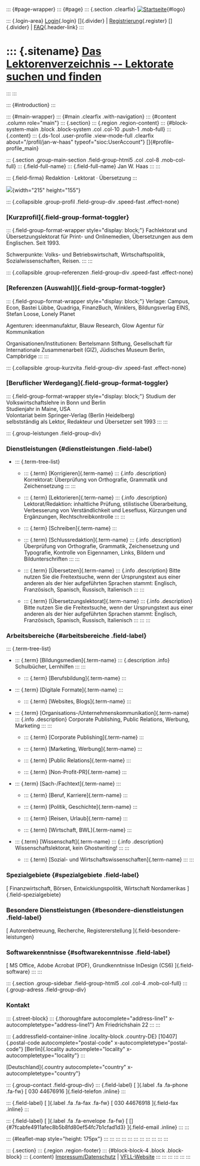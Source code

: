 ::: {#page-wrapper}
::: {#page}
::: {.section .clearfix}
[![Startseite](https://www.lektoren.de/sites/default/files/VfLL_logo.jpg)](/ "Startseite"){#logo}

::: {.login-area}
[Login](/user){.login} []{.divider} \|
[Registrierung](/user/register){.register} []{.divider} \|
[FAQ](/faq-page){.header-link}
:::

::: {.sitename}
[Das Lektorenverzeichnis -- Lektorate suchen und finden](/ "Startseite")
========================================================================
:::
:::

::: {#introduction}
:::

::: {#main-wrapper}
::: {#main .clearfix .with-navigation}
::: {#content .column role="main"}
::: {.section}
::: {.region .region-content}
::: {#block-system-main .block .block-system .col .col-10 .push-1 .mob-full}
::: {.content}
::: {.ds-1col .user-profile .view-mode-full .clearfix about="/profil/jan-w-haas" typeof="sioc:UserAccount"}
[]{#profile-profile_main}

::: {.section .group-main-section .field-group-html5 .col .col-8 .mob-col-full}
::: {.field-full-name}
::: {.field-full-name}
Jan W. Haas
:::
:::

::: {.field-firma}
Redaktion · Lektorat · Übersetzung
:::

![](https://www.lektoren.de/sites/default/files/styles/profile-image-full/public/users/profile_img/2016-05_bew.haas-6563ret.jpg?itok=UlklpCKk){width="215"
height="155"}

::: {.collapsible .group-profil .field-group-div .speed-fast .effect-none}
### [Kurzprofil]{.field-group-format-toggler}

::: {.field-group-format-wrapper style="display: block;"}
Fachlektorat und Übersetzungslektorat für Print- und Onlinemedien,
Übersetzungen aus dem Englischen. Seit 1993.

Schwerpunkte: Volks- und Betriebswirtschaft, Wirtschaftspolitik,
Sozialwissenschaften, Reisen.
:::
:::

::: {.collapsible .group-referenzen .field-group-div .speed-fast .effect-none}
### [Referenzen (Auswahl)]{.field-group-format-toggler}

::: {.field-group-format-wrapper style="display: block;"}
Verlage: Campus, Econ, Bastei Lübbe, Quadriga, FinanzBuch, Winklers,
Bildungsverlag EINS, Stefan Loose, Lonely Planet

Agenturen: ideenmanufaktur, Blauw Research, Glow Agentur für
Kommunikation

Organisationen/Institutionen: Bertelsmann Stiftung, Gesellschaft für
Internationale Zusammenarbeit (GIZ), Jüdisches Museum Berlin, Campbridge
:::
:::

::: {.collapsible .group-kurzvita .field-group-div .speed-fast .effect-none}
### [Beruflicher Werdegang]{.field-group-format-toggler}

::: {.field-group-format-wrapper style="display: block;"}
Studium der Volkswirtschaftslehre in Bonn und Berlin\
Studienjahr in Maine, USA\
Volontariat beim Springer-Verlag (Berlin Heidelberg)\
selbstständig als Lektor, Redakteur und Übersetzer seit 1993
:::
:::

::: {.group-leistungen .field-group-div}
### Dienstleistungen {#dienstleistungen .field-label}

-   ::: {.term-tree-list}
    -   ::: {.term}
        [Korrigieren]{.term-name}
        ::: {.info .description}
        Korrektorat: Überprüfung von Orthografie, Grammatik und
        Zeichensetzung
        :::
        :::

    -   ::: {.term}
        [Lektorieren]{.term-name}
        ::: {.info .description}
        Lektorat/Redaktion: inhaltliche Prüfung, stilistische
        Überarbeitung, Verbesserung von Verständlichkeit und Lesefluss,
        Kürzungen und Ergänzungen, Rechtschreibkontrolle
        :::
        :::

    -   ::: {.term}
        [Schreiben]{.term-name}
        :::

    -   ::: {.term}
        [Schlussredaktion]{.term-name}
        ::: {.info .description}
        Überprüfung von Orthografie, Grammatik, Zeichensetzung und
        Typografie, Kontrolle von Eigennamen, Links, Bildern und
        Bildunterschriften
        :::
        :::

    -   ::: {.term}
        [Übersetzen]{.term-name}
        ::: {.info .description}
        Bitte nutzen Sie die Freitextsuche, wenn der Ursprungstext aus
        einer anderen als der hier aufgeführten Sprachen stammt:
        Englisch, Französisch, Spanisch, Russisch, Italienisch
        :::
        :::

    -   ::: {.term}
        [Übersetzungslektorat]{.term-name}
        ::: {.info .description}
        Bitte nutzen Sie die Freitextsuche, wenn der Ursprungstext aus
        einer anderen als der hier aufgeführten Sprachen stammt:
        Englisch, Französisch, Spanisch, Russisch, Italienisch
        :::
        :::
    :::

### Arbeitsbereiche {#arbeitsbereiche .field-label}

::: {.term-tree-list}
-   ::: {.term}
    [Bildungsmedien]{.term-name}
    ::: {.description .info}
    Schulbücher, Lernhilfen
    :::
    :::

    -   ::: {.term}
        [Berufsbildung]{.term-name}
        :::

-   ::: {.term}
    [Digitale Formate]{.term-name}
    :::

    -   ::: {.term}
        [Websites, Blogs]{.term-name}
        :::

-   ::: {.term}
    [Organisations-/Unternehmenskommunikation]{.term-name}
    ::: {.info .description}
    Corporate Publishing, Public Relations, Werbung, Marketing
    :::
    :::

    -   ::: {.term}
        [Corporate Publishing]{.term-name}
        :::

    -   ::: {.term}
        [Marketing, Werbung]{.term-name}
        :::

    -   ::: {.term}
        [Public Relations]{.term-name}
        :::

    -   ::: {.term}
        [Non-Profit-PR]{.term-name}
        :::

-   ::: {.term}
    [Sach-/Fachtext]{.term-name}
    :::

    -   ::: {.term}
        [Beruf, Karriere]{.term-name}
        :::

    -   ::: {.term}
        [Politik, Geschichte]{.term-name}
        :::

    -   ::: {.term}
        [Reisen, Urlaub]{.term-name}
        :::

    -   ::: {.term}
        [Wirtschaft, BWL]{.term-name}
        :::

-   ::: {.term}
    [Wissenschaft]{.term-name}
    ::: {.info .description}
    Wissenschaftslektorat, kein Ghostwriting!
    :::
    :::

    -   ::: {.term}
        [Sozial- und Wirtschaftswissenschaften]{.term-name}
        :::
:::

### Spezialgebiete {#spezialgebiete .field-label}

[ Finanzwirtschaft, Börsen, Entwicklungspolitik, Wirtschaft Nordamerikas
]{.field-spezialgebiete}

### Besondere Dienstleistungen {#besondere-dienstleistungen .field-label}

[ Autorenbetreuung, Recherche, Registererstellung
]{.field-besondere-leistungen}

### Softwarekenntnisse {#softwarekenntnisse .field-label}

[ MS Office, Adobe Acrobat (PDF), Grundkenntnisse InDesign (CS6)
]{.field-software}
:::
:::

::: {.section .group-sidebar .field-group-html5 .col .col-4 .mob-col-full}
::: {.group-adress .field-group-div}
### Kontakt

::: {.street-block}
::: {.thoroughfare autocomplete="address-line1" x-autocompletetype="address-line1"}
Am Friedrichshain 22
:::
:::

::: {.addressfield-container-inline .locality-block .country-DE}
[10407]{.postal-code autocomplete="postal-code"
x-autocompletetype="postal-code"} [Berlin]{.locality
autocomplete="locality" x-autocompletetype="locality"}
:::

[Deutschland]{.country autocomplete="country"
x-autocompletetype="country"}

::: {.group-contact .field-group-div}
::: {.field-label}
[ ]{.label .fa .fa-phone .fa-fw} [ 030 44676916 ]{.field-telefon
.inline}
:::

::: {.field-label}
[ ]{.label .fa .fa-fax .fa-fw} [ 030 44676918 ]{.field-fax .inline}
:::

::: {.field-label}
[ ]{.label .fa .fa-envelope .fa-fw} [
[]{#7fcabfe4911afec8b5b8fd80ef54fc7b1cfad1d3} ]{.field-email .inline}
:::
:::

::: {#leaflet-map style="height: 175px"}
:::
:::
:::
:::
:::
:::
:::
:::
:::
:::
:::

::: {.section}
::: {.region .region-footer}
::: {#block-block-4 .block .block-block}
::: {.content}
[Impressum/Datenschutz](/impressum) \|
[VFLL-Website](http://www.vfll.de)
:::
:::
:::
:::
:::
:::
